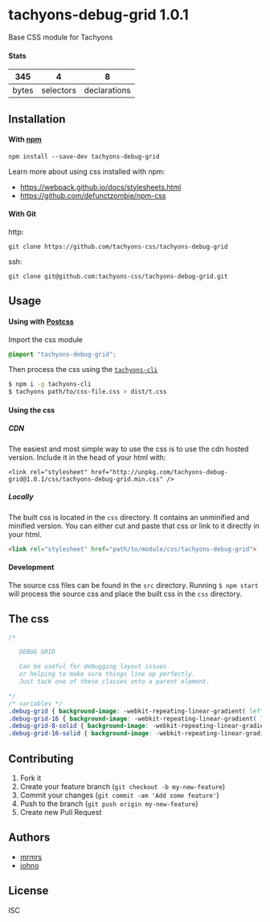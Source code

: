 # tachyons-debug-grid 1.0.1

Base CSS module for Tachyons

#### Stats

345 | 4 | 8
---|---|---
bytes | selectors | declarations

## Installation

#### With [npm](https://npmjs.com)

```
npm install --save-dev tachyons-debug-grid
```

Learn more about using css installed with npm:
* https://webpack.github.io/docs/stylesheets.html
* https://github.com/defunctzombie/npm-css

#### With Git

http:
```
git clone https://github.com/tachyons-css/tachyons-debug-grid
```

ssh:
```
git clone git@github.com:tachyons-css/tachyons-debug-grid.git
```

## Usage

#### Using with [Postcss](https://github.com/postcss/postcss)

Import the css module

```css
@import "tachyons-debug-grid";
```

Then process the css using the [`tachyons-cli`](https://github.com/tachyons-css/tachyons-cli)

```sh
$ npm i -g tachyons-cli
$ tachyons path/to/css-file.css > dist/t.css
```

#### Using the css

##### CDN
The easiest and most simple way to use the css is to use the cdn hosted version. Include it in the head of your html with:

```
<link rel="stylesheet" href="http://unpkg.com/tachyons-debug-grid@1.0.1/css/tachyons-debug-grid.min.css" />
```

##### Locally
The built css is located in the `css` directory. It contains an unminified and minified version.
You can either cut and paste that css or link to it directly in your html.

```html
<link rel="stylesheet" href="path/to/module/css/tachyons-debug-grid">
```

#### Development

The source css files can be found in the `src` directory.
Running `$ npm start` will process the source css and place the built css in the `css` directory.

## The css

```css
/*

   DEBUG GRID

   Can be useful for debugging layout issues
   or helping to make sure things line up perfectly.
   Just tack one of these classes onto a parent element.

*/
/* variables */
.debug-grid { background-image: -webkit-repeating-linear-gradient( left, transparent, transparent 7px, #cdecff 8px ), -webkit-repeating-linear-gradient( top, transparent, transparent 7px, #cdecff 8px ); background-image: repeating-linear-gradient( to right, transparent, transparent 7px, #cdecff 8px ), repeating-linear-gradient( to bottom, transparent, transparent 7px, #cdecff 8px ); }
.debug-grid-16 { background-image: -webkit-repeating-linear-gradient( left, transparent, transparent 15px, #cdecff 16px ), -webkit-repeating-linear-gradient( top, transparent, transparent 15px, #cdecff 16px ); background-image: repeating-linear-gradient( to right, transparent, transparent 15px, #cdecff 16px ), repeating-linear-gradient( to bottom, transparent, transparent 15px, #cdecff 16px ); }
.debug-grid-8-solid { background-image: -webkit-repeating-linear-gradient( left, transparent, transparent 7px, #cdecff 8px ), -webkit-repeating-linear-gradient( top, #fff, #fff 7px, #cdecff 8px ); background-image: repeating-linear-gradient( to right, transparent, transparent 7px, #cdecff 8px ), repeating-linear-gradient( to bottom, #fff, #fff 7px, #cdecff 8px ); }
.debug-grid-16-solid { background-image: -webkit-repeating-linear-gradient( left, transparent, transparent 15px, #cdecff 16px ), -webkit-repeating-linear-gradient( top, #fff, #fff 15px, #cdecff 16px ); background-image: repeating-linear-gradient( to right, transparent, transparent 15px, #cdecff 16px ), repeating-linear-gradient( to bottom, #fff, #fff 15px, #cdecff 16px ); }
```

## Contributing

1. Fork it
2. Create your feature branch (`git checkout -b my-new-feature`)
3. Commit your changes (`git commit -am 'Add some feature'`)
4. Push to the branch (`git push origin my-new-feature`)
5. Create new Pull Request

## Authors

* [mrmrs](http://mrmrs.io)
* [johno](http://johnotander.com)

## License

ISC

